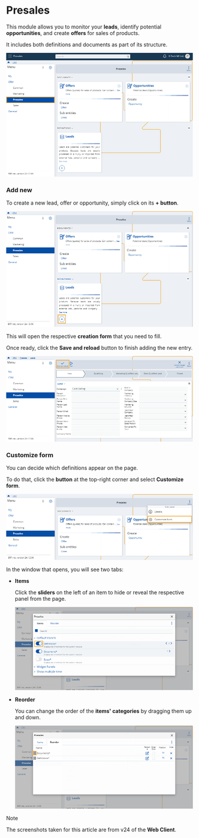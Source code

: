# Presales

This module allows you to monitor your **leads**, identify potential **opportunities**, and create **offers** for sales of products.

It includes both definitions and documents as part of its structure.

![Express](pictures/Presales_view.png)

### Add new

To create a new lead, offer or opportunity, simply click on its **+ button**.

![Express](pictures/Presales_Add.png)

This will open the respective **creation form** that you need to fill.

Once ready, click the **Save and reload** button to finish adding the new entry.

![Express](pictures/Presales_save.png)

### Customize form

You can decide which definitions appear on the page.

To do that, click the **button** at the top-right corner and select **Customize form**.

![Express](pictures/Presales_customize_view.png)

In the window that opens, you will see two tabs:

* **Items**

  Click the **sliders** on the left of an item to hide or reveal the respective panel from the page.

  ![Express](pictures/Presales_items.png)

* **Reorder**

  You can change the order of the **items' categories** by dragging them up and down.

  ![Express](pictures/Presales_Reorder.png)



> [!NOTE]
> The screenshots taken for this article are from v24 of the **Web Client**.
